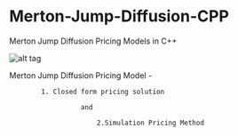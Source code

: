 # Merton-Jump-Diffusion-CPP
Merton Jump Diffusion Pricing Models in C++

![alt tag](https://user-images.githubusercontent.com/8112239/33166918-cb8f923e-d033-11e7-9569-49bbadf2725a.png)


Merton Jump Diffusion Pricing Model - 

            1. Closed form pricing solution 
            
                      and 
                      
                          2.Simulation Pricing Method
